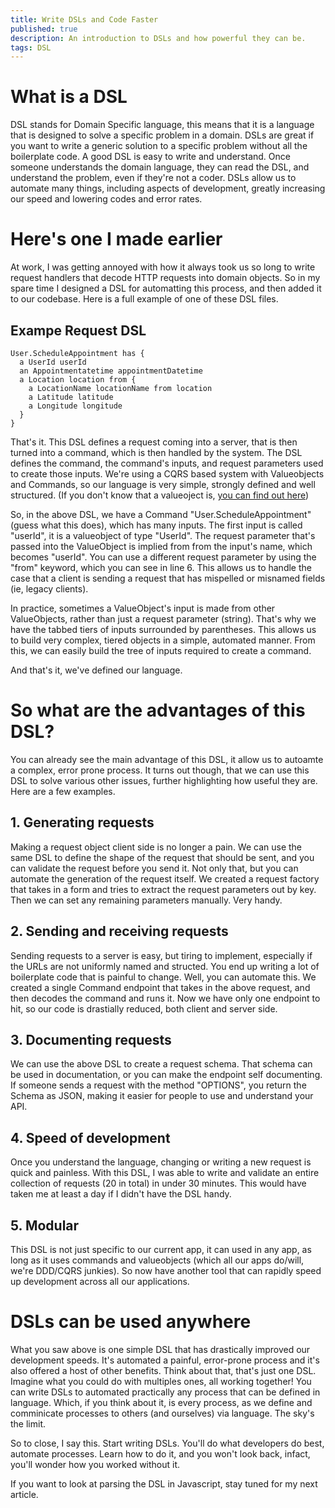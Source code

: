 ```yaml
---
title: Write DSLs and Code Faster
published: true
description: An introduction to DSLs and how powerful they can be.
tags: DSL
---
```


# What is a DSL
DSL stands for Domain Specific language, this means that it is a language that is designed to solve a specific problem in a domain.
DSLs are great if you want to write a generic solution to a specific problem without all the boilerplate code.
A good DSL is easy to write and understand. Once someone understands the domain language, they can read the DSL, and understand the problem, even if they're not a coder.
DSLs allow us to automate many things, including aspects of development, greatly increasing our speed and lowering codes and error rates.

# Here's one I made earlier
At work, I was getting annoyed with how it always took us so long to write request handlers that decode HTTP requests into domain objects. So in my spare time I designed a DSL for automatting this process, and then added it to our codebase. Here is a full example of one of these DSL files.

## Exampe Request DSL
```
User.ScheduleAppointment has { 
  a UserId userId 
  an Appointmentatetime appointmentDatetime
  a Location location from {
    a LocationName locationName from location
    a Latitude latitude
    a Longitude longitude
  }
}
```

That's it.
This DSL defines a request coming into a server, that is then turned into a command, which is then handled by the system.
The DSL defines the command, the command's inputs, and request parameters used to create those inputs. We're using a CQRS based system with Valueobjects and Commands, so our language is very simple, strongly defined and well structured. (If you don't know that a valueoject is, [you can find out here](https://en.wikipedia.org/wiki/Value_object))

So, in the above DSL, we have a Command "User.ScheduleAppointment" (guess what this does), which has many inputs. The first input is called "userId", it is a valueobject of type "UserId". The request parameter that's passed into the ValueObject is implied from from the input's name, which becomes "userId". You can use a different request parameter by using the "from" keyword, which you can see in line 6. This allows us to handle the case that a client is sending a request that has mispelled or misnamed fields (ie, legacy clients).

In practice, sometimes a ValueObject's input is made from other ValueObjects, rather than just a request parameter (string). That's why we have the tabbed tiers of inputs surrounded by parentheses. This allows us to build very complex, tiered objects in a simple, automated manner. From this, we can easily build the tree of inputs required to create a command.

And that's it, we've defined our language. 

# So what are the advantages of this DSL?
You can already see the main advantage of this DSL, it allow us to autoamte a complex, error prone process. It turns out though, that we can use this DSL to solve various other issues, further highlighting how useful they are. Here are a few examples.

## 1. Generating requests
Making a request object client side is no longer a pain. We can use the same DSL to define the shape of the request that should be sent, and you can validate the request before you send it. Not only that, but you can automate the generation of the request itself. We created a request factory that takes in a form and tries to extract the request parameters out by key. Then we can set any remaining parameters manually. Very handy.

## 2. Sending and receiving requests
Sending requests to a server is easy, but tiring to implement, especially if the URLs are not uniformly named and structed. You end up writing a lot of boilerplate code that is painful to change. Well, you can automate this. We created a single Command endpoint that takes in the above request, and then decodes the command and runs it. Now we have only one endpoint to hit, so our code is drastially reduced, both client and server side.

## 3. Documenting requests
We can use the above DSL to create a request schema. That schema can be used in documentation, or you can make the endpoint self documenting. If someone sends a request with the method "OPTIONS", you return the Schema as JSON, making it easier for people to use and understand your API.

## 4. Speed of development
Once you understand the language, changing or writing a new request is quick and painless. With this DSL, I was able to write and validate an entire collection of requests (20 in total) in under 30 minutes. This would have taken me at least a day if I didn't have the DSL handy. 

## 5. Modular
This DSL is not just specific to our current app, it can used in any app, as long as it uses commands and valueobjects (which all our apps do/will, we're DDD/CQRS junkies). So now have another tool that can rapidly speed up development across all our applications.

# DSLs can be used anywhere
What you saw above is one simple DSL that has drastically improved our development speeds. It's automated a painful, error-prone process and it's also offered a host of other benefits. Think about that, that's just one DSL. Imagine what you could do with multiples ones, all working together! You can write DSLs to automated practically any process that can be defined in language. Which, if you think about it, is every process, as we define and comminicate processes to others (and ourselves) via language. The sky's the limit.

So to close, I say this. Start writing DSLs. You'll do what developers do best, automate processes. Learn how to do it, and you won't look back, infact, you'll wonder how you worked without it.

If you want to look at parsing the DSL in Javascript, stay tuned for my next article.

